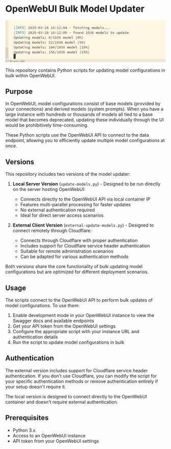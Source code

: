 # OpenWebUI Bulk Model Updater

![alt text](utility.png)

This repository contains Python scripts for updating model configurations in bulk within OpenWebUI.

## Purpose

In OpenWebUI, model configurations consist of base models (provided by your connections) and derived models (system prompts). When you have a large instance with hundreds or thousands of models all tied to a base model that becomes deprecated, updating these individually through the UI would be prohibitively time-consuming.

These Python scripts use the OpenWebUI API to connect to the data endpoint, allowing you to efficiently update multiple model configurations at once.

## Versions

This repository includes two versions of the model updater:

1. **Local Server Version** (`update-models.py`) - Designed to be run directly on the server hosting OpenWebUI:
   - Connects directly to the OpenWebUI API via local container IP
   - Features multi-parallel processing for faster updates
   - No external authentication required
   - Ideal for direct server access scenarios

2. **External Client Version** (`external-update-models.py`) - Designed to connect remotely through Cloudflare:
   - Connects through Cloudflare with proper authentication
   - Includes support for Cloudflare service header authentication
   - Suitable for remote administration scenarios
   - Can be adapted for various authentication methods

Both versions share the core functionality of bulk updating model configurations but are optimized for different deployment scenarios.

## Usage

The scripts connect to the OpenWebUI API to perform bulk updates of model configurations. To use them:

1. Enable development mode in your OpenWebUI instance to view the Swagger docs and available endpoints
2. Get your API token from the OpenWebUI settings
3. Configure the appropriate script with your instance URL and authentication details
4. Run the script to update model configurations in bulk

## Authentication

The external version includes support for Cloudflare service header authentication. If you don't use Cloudflare, you can modify the script for your specific authentication methods or remove authentication entirely if your setup doesn't require it.

The local version is designed to connect directly to the OpenWebUI container and doesn't require external authentication.

## Prerequisites

- Python 3.x
- Access to an OpenWebUI instance
- API token from your OpenWebUI settings
